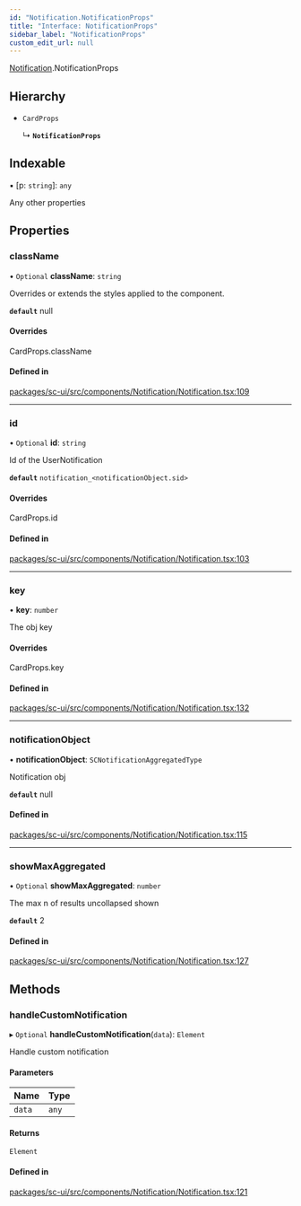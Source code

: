 ```yaml
---
id: "Notification.NotificationProps"
title: "Interface: NotificationProps"
sidebar_label: "NotificationProps"
custom_edit_url: null
---
```


[Notification](../modules/Notification).NotificationProps

## Hierarchy

- `CardProps`

  ↳ **`NotificationProps`**

## Indexable

▪ [p: `string`]: `any`

Any other properties

## Properties

### className

• `Optional` **className**: `string`

Overrides or extends the styles applied to the component.

**`default`** null

#### Overrides

CardProps.className

#### Defined in

[packages/sc-ui/src/components/Notification/Notification.tsx:109](https://github.com/selfcommunity/community-ui/blob/3d68cce/packages/sc-ui/src/components/Notification/Notification.tsx#L109)

___

### id

• `Optional` **id**: `string`

Id of the UserNotification

**`default`** `notification_<notificationObject.sid>`

#### Overrides

CardProps.id

#### Defined in

[packages/sc-ui/src/components/Notification/Notification.tsx:103](https://github.com/selfcommunity/community-ui/blob/3d68cce/packages/sc-ui/src/components/Notification/Notification.tsx#L103)

___

### key

• **key**: `number`

The obj key

#### Overrides

CardProps.key

#### Defined in

[packages/sc-ui/src/components/Notification/Notification.tsx:132](https://github.com/selfcommunity/community-ui/blob/3d68cce/packages/sc-ui/src/components/Notification/Notification.tsx#L132)

___

### notificationObject

• **notificationObject**: `SCNotificationAggregatedType`

Notification obj

**`default`** null

#### Defined in

[packages/sc-ui/src/components/Notification/Notification.tsx:115](https://github.com/selfcommunity/community-ui/blob/3d68cce/packages/sc-ui/src/components/Notification/Notification.tsx#L115)

___

### showMaxAggregated

• `Optional` **showMaxAggregated**: `number`

The max n of results uncollapsed shown

**`default`** 2

#### Defined in

[packages/sc-ui/src/components/Notification/Notification.tsx:127](https://github.com/selfcommunity/community-ui/blob/3d68cce/packages/sc-ui/src/components/Notification/Notification.tsx#L127)

## Methods

### handleCustomNotification

▸ `Optional` **handleCustomNotification**(`data`): `Element`

Handle custom notification

#### Parameters

| Name | Type |
| :------ | :------ |
| `data` | `any` |

#### Returns

`Element`

#### Defined in

[packages/sc-ui/src/components/Notification/Notification.tsx:121](https://github.com/selfcommunity/community-ui/blob/3d68cce/packages/sc-ui/src/components/Notification/Notification.tsx#L121)
